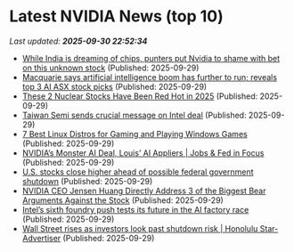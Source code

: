 # Latest NVIDIA News (top 10)
_Last updated: **2025-09-30 22:52:34**_

- [While India is dreaming of chips, punters put Nvidia to shame with bet on this unknown stock](https://economictimes.indiatimes.com/prime/money-and-markets/this-nvidia-inspired-chip-stock-is-up-450x-in-18-months-but-theres-a-catch/primearticleshow/124210558.cms) (Published: 2025-09-29)
- [Macquarie says artificial intelligence boom has further to run; reveals top 3 AI ASX stock picks](https://www.fool.com.au/2025/09/30/macquarie-says-artificial-intelligence-boom-has-further-to-run-reveals-top-3-ai-asx-stock-picks/) (Published: 2025-09-29)
- [These 2 Nuclear Stocks Have Been Red Hot in 2025](https://finance.yahoo.com/news/2-nuclear-stocks-red-hot-222700753.html) (Published: 2025-09-29)
- [Taiwan Semi sends crucial message on Intel deal](https://biztoc.com/x/014366306f0608a3) (Published: 2025-09-29)
- [7 Best Linux Distros for Gaming and Playing Windows Games](https://freerepublic.com/focus/f-chat/4343364/posts) (Published: 2025-09-29)
- [NVIDIA’s Monster AI Deal, Louis’ AI Appliers | Jobs & Fed in Focus](https://biztoc.com/x/3411776759334bc1) (Published: 2025-09-29)
- [U.S. stocks close higher ahead of possible federal government shutdown](https://www.thestar.com.my/news/world/2025/09/30/us-stocks-close-higher-ahead-of-possible-federal-government-shutdown) (Published: 2025-09-29)
- [NVIDIA CEO Jensen Huang Directly Address 3 of the Biggest Bear Arguments Against the Stock](https://biztoc.com/x/bedab8386be33f78) (Published: 2025-09-29)
- [Intel’s sixth foundry push tests its future in the AI factory race](https://siliconangle.com/2025/09/29/ai-factory-foundry-intel-next-era-data-centers-aifactoriesdatacenters/) (Published: 2025-09-29)
- [Wall Street rises as investors look past shutdown risk | Honolulu Star-Advertiser](https://www.staradvertiser.com/2025/09/29/breaking-news/wall-street-rises-as-investors-look-past-shutdown-risk/) (Published: 2025-09-29)
